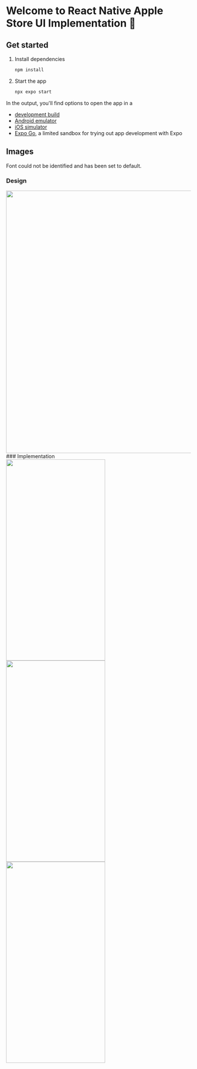 # Welcome to React Native Apple Store UI Implementation 👋

## Get started

1. Install dependencies

   ```bash
   npm install
   ```

2. Start the app

   ```bash
   npx expo start
   ```

In the output, you'll find options to open the app in a

- [development build](https://docs.expo.dev/develop/development-builds/introduction/)
- [Android emulator](https://docs.expo.dev/workflow/android-studio-emulator/)
- [iOS simulator](https://docs.expo.dev/workflow/ios-simulator/)
- [Expo Go](https://expo.dev/go), a limited sandbox for trying out app development with Expo

## Images

Font could not be identified and has been set to default.

### Design

<img src="https://github.com/user-attachments/assets/9af906b9-d883-4559-867b-155fa99c690f" width="950" height="715">
### Implementation
<div class="flex">
  <img src="https://github.com/user-attachments/assets/a513800d-5473-477b-a337-5ae27f949f90" width="270" height="548">
  <img src="https://github.com/user-attachments/assets/d1adadb2-8baa-48c4-89ca-7d88f46e907e" width="270" height="548">
  <img src="https://github.com/user-attachments/assets/1dc1ad90-8267-4a2c-a6b5-5617e71f9e52" width="270" height="548">
</div>
